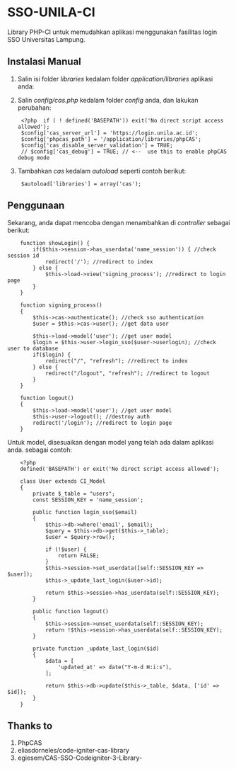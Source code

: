 # SSO-UNILA-CI

Library PHP-CI untuk memudahkan aplikasi menggunakan fasilitas login SSO Universitas Lampung.

## Instalasi Manual

1. Salin isi folder *libraries* kedalam folder *application/libraries* aplikasi anda:

2. Salin *config/cas.php* kedalam folder *config* anda, dan lakukan perubahan:

		<?php  if ( ! defined('BASEPATH')) exit('No direct script access allowed');
		$config['cas_server_url'] = 'https://login.unila.ac.id';
		$config['phpcas_path'] = '/application/libraries/phpCAS';
		$config['cas_disable_server_validation'] = TRUE;
		// $config['cas_debug'] = TRUE; // <--  use this to enable phpCAS debug mode

3. Tambahkan *cas* kedalam *autoload* seperti contoh berikut:

		$autoload['libraries'] = array('cas');

## Penggunaan
Sekarang, anda dapat mencoba dengan menambahkan di *controller* sebagai berikut:

		function showLogin() {
			if($this->session->has_userdata('name_session')) { //check session id
				redirect('/'); //redirect to index
			} else {
				$this->load->view('signing_process'); //redirect to login page
			}
		}

		function signing_process()
		{
			$this->cas->authenticate(); //check sso authentication
			$user = $this->cas->user(); //get data user

			$this->load->model('user'); //get user model
			$login = $this->user->login_sso($user->userlogin); //check user to database
			if($login) {
				redirect("/", "refresh"); //redirect to index
			} else {
				redirect("/logout", "refresh"); //redirect to logout
			}
		}

		function logout()
		{
			$this->load->model('user'); //get user model
			$this->user->logout(); //destroy auth
			redirect('/login'); //redirect to login page
		}

Untuk model, disesuaikan dengan model yang telah ada dalam aplikasi anda. sebagai contoh:

		<?php
		defined('BASEPATH') or exit('No direct script access allowed');

		class User extends CI_Model
		{
			private $_table = "users";
			const SESSION_KEY = 'name_session';

			public function login_sso($email)
			{
				$this->db->where('email', $email);
				$query = $this->db->get($this->_table);
				$user = $query->row();

				if (!$user) {
					return FALSE;
				}
				$this->session->set_userdata([self::SESSION_KEY => $user]);
				$this->_update_last_login($user->id);

				return $this->session->has_userdata(self::SESSION_KEY);
			}

			public function logout()
			{
				$this->session->unset_userdata(self::SESSION_KEY);
				return !$this->session->has_userdata(self::SESSION_KEY);
			}

			private function _update_last_login($id)
			{
				$data = [
					'updated_at' => date("Y-m-d H:i:s"),
				];

				return $this->db->update($this->_table, $data, ['id' => $id]);
			}
		}

## Thanks to

1. PhpCAS
2. eliasdorneles/code-igniter-cas-library
3. egiesem/CAS-SSO-Codeigniter-3-Library-